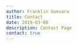 ```yaml
---
author: Franklin Guevara
title: Contact
date: 2019-03-08
description: Contact Page
contact: true
---
```

